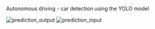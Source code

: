 Autonomous driving - car detection using the YOLO model

![prediction_output](https://github.com/syed-dce/autonomous-cars/assets/64376865/4ef10ebd-b1be-4129-89a2-57df21539b67)
![prediction_input](https://github.com/syed-dce/autonomous-cars/assets/64376865/09037b5a-cd1e-46e3-b56a-c2e30563de9c)

